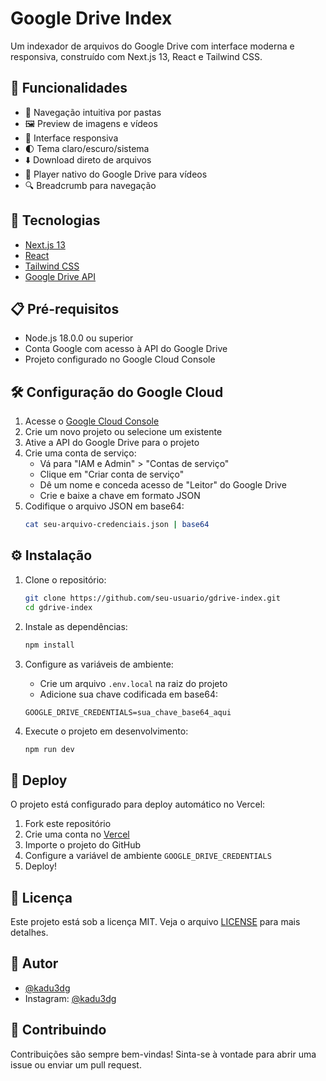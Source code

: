 # Google Drive Index

Um indexador de arquivos do Google Drive com interface moderna e responsiva, construído com Next.js 13, React e Tailwind CSS.

## 🌟 Funcionalidades

- 📁 Navegação intuitiva por pastas
- 🖼️ Preview de imagens e vídeos
- 📱 Interface responsiva
- 🌓 Tema claro/escuro/sistema
- ⬇️ Download direto de arquivos
- 🎥 Player nativo do Google Drive para vídeos
- 🔍 Breadcrumb para navegação

## 🚀 Tecnologias

- [Next.js 13](https://nextjs.org/)
- [React](https://reactjs.org/)
- [Tailwind CSS](https://tailwindcss.com/)
- [Google Drive API](https://developers.google.com/drive/api)

## 📋 Pré-requisitos

- Node.js 18.0.0 ou superior
- Conta Google com acesso à API do Google Drive
- Projeto configurado no Google Cloud Console

## 🛠️ Configuração do Google Cloud

1. Acesse o [Google Cloud Console](https://console.cloud.google.com)
2. Crie um novo projeto ou selecione um existente
3. Ative a API do Google Drive para o projeto
4. Crie uma conta de serviço:
   - Vá para "IAM e Admin" > "Contas de serviço"
   - Clique em "Criar conta de serviço"
   - Dê um nome e conceda acesso de "Leitor" do Google Drive
   - Crie e baixe a chave em formato JSON
5. Codifique o arquivo JSON em base64:
   ```bash
   cat seu-arquivo-credenciais.json | base64
   ```

## ⚙️ Instalação

1. Clone o repositório:
   ```bash
   git clone https://github.com/seu-usuario/gdrive-index.git
   cd gdrive-index
   ```

2. Instale as dependências:
   ```bash
   npm install
   ```

3. Configure as variáveis de ambiente:
   - Crie um arquivo `.env.local` na raiz do projeto
   - Adicione sua chave codificada em base64:
   ```
   GOOGLE_DRIVE_CREDENTIALS=sua_chave_base64_aqui
   ```

4. Execute o projeto em desenvolvimento:
   ```bash
   npm run dev
   ```

## 🚀 Deploy

O projeto está configurado para deploy automático no Vercel:

1. Fork este repositório
2. Crie uma conta no [Vercel](https://vercel.com)
3. Importe o projeto do GitHub
4. Configure a variável de ambiente `GOOGLE_DRIVE_CREDENTIALS`
5. Deploy!

## 📝 Licença

Este projeto está sob a licença MIT. Veja o arquivo [LICENSE](LICENSE) para mais detalhes.

## 👤 Autor

- [@kadu3dg](https://github.com/kadu3dg)
- Instagram: [@kadu3dg](https://instagram.com/kadu3dg)

## 🤝 Contribuindo

Contribuições são sempre bem-vindas! Sinta-se à vontade para abrir uma issue ou enviar um pull request. 